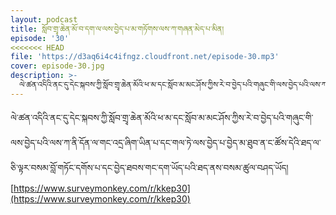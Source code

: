 ```yaml
---
layout: podcast
title: སློབ་གྲྭ་ཆེན་མོ་བ་དག་ལ་ལས་བྱེད་པ་མ་གཏོགས་ལས་ཀ་གཞན་མེད་པ་མིན།
episode: '30'
<<<<<<< HEAD
file: 'https://d3aq6i4c4ifngz.cloudfront.net/episode-30.mp3'
cover: episode-30.jpg
description: >-
  ལེ་ཚན་འདིའི་ནང་དུ་དེང་སྐབས་ཀྱི་སློབ་གྲྭ་ཆེན་མོའི་ཕ་མ་དང་སློབ་མ་མང་ཤོས་ཀྱིས་རེ་བ་བྱེད་པའི་གཞུང་གི་ལས་བྱེད་པའི་ལས་ཀ་ནི་དོན་ལ་གང་འདྲ་ཞིག་ཡིན་པ་དང་གལ་ཏེ་ལས་བྱེད་པ་བྱེད་མ་ཐུབ་ན་ང་ཚོས་དེའི་ཐད་ལ་ཅི་ལྟར་བསམ་བློ་གཏོང་དགོས་པ་དང་བྱེད་ཐབས་གང་དག་ཡོད་པའི་ཐད་ནས་བསམ་ཚུལ་བཤད་ཡོད།
---
```

ལེ་ཚན་འདིའི་ནང་དུ་དེང་སྐབས་ཀྱི་སློབ་གྲྭ་ཆེན་མོའི་ཕ་མ་དང་སློབ་མ་མང་ཤོས་ཀྱིས་རེ་བ་བྱེད་པའི་གཞུང་གི་ལས་བྱེད་པའི་ལས་ཀ་ནི་དོན་ལ་གང་འདྲ་ཞིག་ཡིན་པ་དང་གལ་ཏེ་ལས་བྱེད་པ་བྱེད་མ་ཐུབ་ན་ང་ཚོས་དེའི་ཐད་ལ་ཅི་ལྟར་བསམ་བློ་གཏོང་དགོས་པ་དང་བྱེད་ཐབས་གང་དག་ཡོད་པའི་ཐད་ནས་བསམ་ཚུལ་བཤད་ཡོད།
[https://www.surveymonkey.com/r/kkep30](https://www.surveymonkey.com/r/kkep30)



